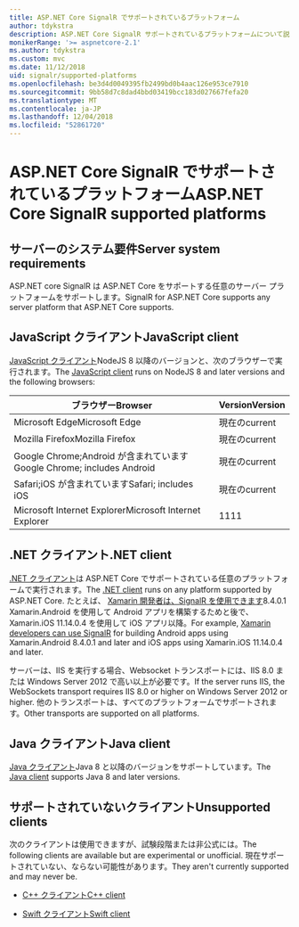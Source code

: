 ```yaml
---
title: ASP.NET Core SignalR でサポートされているプラットフォーム
author: tdykstra
description: ASP.NET Core SignalR サポートされているプラットフォームについて説明します。
monikerRange: '>= aspnetcore-2.1'
ms.author: tdykstra
ms.custom: mvc
ms.date: 11/12/2018
uid: signalr/supported-platforms
ms.openlocfilehash: be3d4d0049395fb2499bd0b4aac126e953ce7910
ms.sourcegitcommit: 9bb58d7c8dad4bbd03419bcc183d027667fefa20
ms.translationtype: MT
ms.contentlocale: ja-JP
ms.lasthandoff: 12/04/2018
ms.locfileid: "52861720"
---
```

# <a name="aspnet-core-signalr-supported-platforms"></a><span data-ttu-id="3b163-103">ASP.NET Core SignalR でサポートされているプラットフォーム</span><span class="sxs-lookup"><span data-stu-id="3b163-103">ASP.NET Core SignalR supported platforms</span></span>

## <a name="server-system-requirements"></a><span data-ttu-id="3b163-104">サーバーのシステム要件</span><span class="sxs-lookup"><span data-stu-id="3b163-104">Server system requirements</span></span>

<span data-ttu-id="3b163-105">ASP.NET core SignalR は ASP.NET Core をサポートする任意のサーバー プラットフォームをサポートします。</span><span class="sxs-lookup"><span data-stu-id="3b163-105">SignalR for ASP.NET Core supports any server platform that ASP.NET Core supports.</span></span>

## <a name="javascript-client"></a><span data-ttu-id="3b163-106">JavaScript クライアント</span><span class="sxs-lookup"><span data-stu-id="3b163-106">JavaScript client</span></span>

<span data-ttu-id="3b163-107">[JavaScript クライアント](https://www.npmjs.com/package/@aspnet/signalr)NodeJS 8 以降のバージョンと、次のブラウザーで実行されます。</span><span class="sxs-lookup"><span data-stu-id="3b163-107">The [JavaScript client](https://www.npmjs.com/package/@aspnet/signalr) runs on NodeJS 8 and later versions and the following browsers:</span></span>

| <span data-ttu-id="3b163-108">ブラウザー</span><span class="sxs-lookup"><span data-stu-id="3b163-108">Browser</span></span>                         | <span data-ttu-id="3b163-109">Version</span><span class="sxs-lookup"><span data-stu-id="3b163-109">Version</span></span> |
| ------------------------------- | ------- |
| <span data-ttu-id="3b163-110">Microsoft Edge</span><span class="sxs-lookup"><span data-stu-id="3b163-110">Microsoft Edge</span></span>                  | <span data-ttu-id="3b163-111">現在の</span><span class="sxs-lookup"><span data-stu-id="3b163-111">current</span></span> |
| <span data-ttu-id="3b163-112">Mozilla Firefox</span><span class="sxs-lookup"><span data-stu-id="3b163-112">Mozilla Firefox</span></span>                 | <span data-ttu-id="3b163-113">現在の</span><span class="sxs-lookup"><span data-stu-id="3b163-113">current</span></span> |
| <span data-ttu-id="3b163-114">Google Chrome;Android が含まれています</span><span class="sxs-lookup"><span data-stu-id="3b163-114">Google Chrome; includes Android</span></span> | <span data-ttu-id="3b163-115">現在の</span><span class="sxs-lookup"><span data-stu-id="3b163-115">current</span></span> |
| <span data-ttu-id="3b163-116">Safari;iOS が含まれています</span><span class="sxs-lookup"><span data-stu-id="3b163-116">Safari; includes iOS</span></span>            | <span data-ttu-id="3b163-117">現在の</span><span class="sxs-lookup"><span data-stu-id="3b163-117">current</span></span> |
| <span data-ttu-id="3b163-118">Microsoft Internet Explorer</span><span class="sxs-lookup"><span data-stu-id="3b163-118">Microsoft Internet Explorer</span></span>     | <span data-ttu-id="3b163-119">11</span><span class="sxs-lookup"><span data-stu-id="3b163-119">11</span></span>      |
 
## <a name="net-client"></a><span data-ttu-id="3b163-120">.NET クライアント</span><span class="sxs-lookup"><span data-stu-id="3b163-120">.NET client</span></span>

<span data-ttu-id="3b163-121">[.NET クライアント](https://www.nuget.org/packages/Microsoft.AspNetCore.SignalR/)は ASP.NET Core でサポートされている任意のプラットフォームで実行されます。</span><span class="sxs-lookup"><span data-stu-id="3b163-121">The [.NET client](https://www.nuget.org/packages/Microsoft.AspNetCore.SignalR/) runs on any platform supported by ASP.NET Core.</span></span> <span data-ttu-id="3b163-122">たとえば、 [Xamarin 開発者は、SignalR を使用できます](https://github.com/aspnet/Announcements/issues/305)8.4.0.1 Xamarin.Android を使用して Android アプリを構築するためと後で、Xamarin.iOS 11.14.0.4 を使用して iOS アプリ以降。</span><span class="sxs-lookup"><span data-stu-id="3b163-122">For example, [Xamarin developers can use SignalR](https://github.com/aspnet/Announcements/issues/305) for building Android apps using Xamarin.Android 8.4.0.1 and later and iOS apps using Xamarin.iOS 11.14.0.4 and later.</span></span>

<span data-ttu-id="3b163-123">サーバーは、IIS を実行する場合、Websocket トランスポートには、IIS 8.0 または Windows Server 2012 で高い以上が必要です。</span><span class="sxs-lookup"><span data-stu-id="3b163-123">If the server runs IIS, the WebSockets transport requires IIS 8.0 or higher on Windows Server 2012 or higher.</span></span> <span data-ttu-id="3b163-124">他のトランスポートは、すべてのプラットフォームでサポートされます。</span><span class="sxs-lookup"><span data-stu-id="3b163-124">Other transports are supported on all platforms.</span></span>

## <a name="java-client"></a><span data-ttu-id="3b163-125">Java クライアント</span><span class="sxs-lookup"><span data-stu-id="3b163-125">Java client</span></span>

<span data-ttu-id="3b163-126">[Java クライアント](https://search.maven.org/artifact/com.microsoft.aspnet/signalr)Java 8 と以降のバージョンをサポートしています。</span><span class="sxs-lookup"><span data-stu-id="3b163-126">The [Java client](https://search.maven.org/artifact/com.microsoft.aspnet/signalr) supports Java 8 and later versions.</span></span>

## <a name="unsupported-clients"></a><span data-ttu-id="3b163-127">サポートされていないクライアント</span><span class="sxs-lookup"><span data-stu-id="3b163-127">Unsupported clients</span></span>

<span data-ttu-id="3b163-128">次のクライアントは使用できますが、試験段階または非公式には。</span><span class="sxs-lookup"><span data-stu-id="3b163-128">The following clients are available but are experimental or unofficial.</span></span> <span data-ttu-id="3b163-129">現在サポートされていない、ならない可能性があります。</span><span class="sxs-lookup"><span data-stu-id="3b163-129">They aren't currently supported and may never be.</span></span>

* [<span data-ttu-id="3b163-130">C++ クライアント</span><span class="sxs-lookup"><span data-stu-id="3b163-130">C++ client</span></span>](https://github.com/aspnet/SignalR/tree/master/clients/cpp)

* [<span data-ttu-id="3b163-131">Swift クライアント</span><span class="sxs-lookup"><span data-stu-id="3b163-131">Swift client</span></span>](https://github.com/moozzyk/SignalR-Client-Swift)
